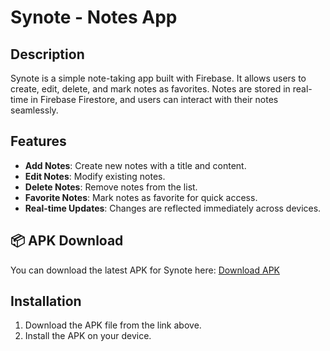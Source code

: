 # Synote - Notes App

## Description
Synote is a simple note-taking app built with Firebase. It allows users to create, edit, delete, and mark notes as favorites. Notes are stored in real-time in Firebase Firestore, and users can interact with their notes seamlessly. 

## Features
- **Add Notes**: Create new notes with a title and content.
- **Edit Notes**: Modify existing notes.
- **Delete Notes**: Remove notes from the list.
- **Favorite Notes**: Mark notes as favorite for quick access.
- **Real-time Updates**: Changes are reflected immediately across devices.

## 📦 APK Download
You can download the latest APK for Synote here:
[Download APK](https://github.com/msherazsadiq/Synote/releases/download/v1.0.0/app-debug.apk)

## Installation
1. Download the APK file from the link above.
2. Install the APK on your device.


